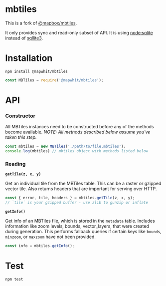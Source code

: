 # mbtiles

This is a fork of [@mapbox/mbtiles].

It only provides sync and read-only subset of API.
It is using [node:sqlite] instead of [sqllite3].

# Installation

```
npm install @mapwhit/mbtiles
```

```javascript
const MBTiles = require('@mapwhit/mbtiles');
```

# API

### Constructor

All MBTiles instances need to be constructed before any of the methods become available. *NOTE: All methods described below assume you've taken this step.*

```javascript
const mbtiles = new MBTiles('./path/to/file.mbtiles');
console.log(mbtiles) // mbtiles object with methods listed below
```

### Reading

**`getTile(z, x, y)`**

Get an individual tile from the MBTiles table. This can be a raster or gzipped vector tile. Also returns headers that are important for serving over HTTP.

```javascript
const { error, tile, headers } = mbtiles.getTile(z, x, y);
// `tile` is your gzipped buffer - use zlib to gunzip or inflate
```

**`getInfo()`**

Get info of an MBTiles file, which is stored in the `metadata` table. Includes information like zoom levels, bounds, vector_layers, that were created during generation. This performs fallback queries if certain keys like `bounds`, `minzoom`, or `maxzoom` have not been provided.

```javascript
const info = mbtiles.getInfo();
```

# Test

```
npm test
```

[@mapbox/mbtiles]: https://github.com/mapbox/node-mbtiles
[node:sqlite]: https://nodejs.org/api/sqlite.html
[sqllite3]: https://github.com/mapbox/node-sqlite3
